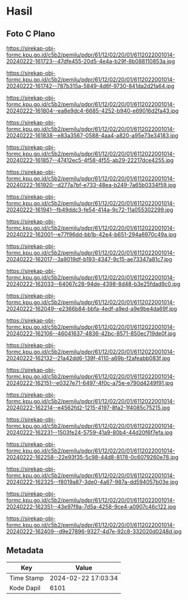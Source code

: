 # Hasil

## Foto C Plano

https://sirekap-obj-formc.kpu.go.id/c5b2/pemilu/pdpr/61/12/02/20/01/6112022001014-20240222-161723--47dfe455-20d5-4e4a-b29f-8b088110853a.jpg

https://sirekap-obj-formc.kpu.go.id/c5b2/pemilu/pdpr/61/12/02/20/01/6112022001014-20240222-161742--787b315a-5849-4d6f-9730-841da2d2fa64.jpg

https://sirekap-obj-formc.kpu.go.id/c5b2/pemilu/pdpr/61/12/02/20/01/6112022001014-20240222-161804--ea8e9dc4-6685-4252-b940-e69016d2fa43.jpg

https://sirekap-obj-formc.kpu.go.id/c5b2/pemilu/pdpr/61/12/02/20/01/6112022001014-20240222-161838--e83a3567-0588-4aa4-a820-a95e73e34183.jpg

https://sirekap-obj-formc.kpu.go.id/c5b2/pemilu/pdpr/61/12/02/20/01/6112022001014-20240222-161857--47412ec5-4f58-4f55-ab29-22217dce4255.jpg

https://sirekap-obj-formc.kpu.go.id/c5b2/pemilu/pdpr/61/12/02/20/01/6112022001014-20240222-161920--d277a7bf-e733-48ea-b249-7a65b0334f59.jpg

https://sirekap-obj-formc.kpu.go.id/c5b2/pemilu/pdpr/61/12/02/20/01/6112022001014-20240222-161941--fb49ddc3-fe54-414a-9c72-11a055302299.jpg

https://sirekap-obj-formc.kpu.go.id/c5b2/pemilu/pdpr/61/12/02/20/01/6112022001014-20240222-162001--e77f96dd-bb1b-42e4-b651-294a6970c49a.jpg

https://sirekap-obj-formc.kpu.go.id/c5b2/pemilu/pdpr/61/12/02/20/01/6112022001014-20240222-162017--3a9019df-b193-4347-9c15-ae73347a81c7.jpg

https://sirekap-obj-formc.kpu.go.id/c5b2/pemilu/pdpr/61/12/02/20/01/6112022001014-20240222-162033--64067c28-94de-4398-8d48-b3e25fdad9c0.jpg

https://sirekap-obj-formc.kpu.go.id/c5b2/pemilu/pdpr/61/12/02/20/01/6112022001014-20240222-162049--e2366b84-bbfa-4edf-a9ed-a9e9be4da69f.jpg

https://sirekap-obj-formc.kpu.go.id/c5b2/pemilu/pdpr/61/12/02/20/01/6112022001014-20240222-162106--46041637-4836-42bc-8571-850ec719de0f.jpg

https://sirekap-obj-formc.kpu.go.id/c5b2/pemilu/pdpr/61/12/02/20/01/6112022001014-20240222-162132--21a42dd6-139f-4110-a69b-f2afeabb083f.jpg

https://sirekap-obj-formc.kpu.go.id/c5b2/pemilu/pdpr/61/12/02/20/01/6112022001014-20240222-162151--e0327e71-6497-4f0c-a75e-e790d4249f91.jpg

https://sirekap-obj-formc.kpu.go.id/c5b2/pemilu/pdpr/61/12/02/20/01/6112022001014-20240222-162214--e4562fd2-1215-4197-8fa2-1f4085c75215.jpg

https://sirekap-obj-formc.kpu.go.id/c5b2/pemilu/pdpr/61/12/02/20/01/6112022001014-20240222-162231--1503fe24-5759-41a9-80b4-44d20f6f7efa.jpg

https://sirekap-obj-formc.kpu.go.id/c5b2/pemilu/pdpr/61/12/02/20/01/6112022001014-20240222-162258--22e93f35-5c98-44d8-8178-0c6079260e78.jpg

https://sirekap-obj-formc.kpu.go.id/c5b2/pemilu/pdpr/61/12/02/20/01/6112022001014-20240222-162325--f8019a87-3de0-4a67-987a-dd594057b03e.jpg

https://sirekap-obj-formc.kpu.go.id/c5b2/pemilu/pdpr/61/12/02/20/01/6112022001014-20240222-162351--43e97f9a-7d5a-4258-9ce4-a0907c46c122.jpg

https://sirekap-obj-formc.kpu.go.id/c5b2/pemilu/pdpr/61/12/02/20/01/6112022001014-20240222-162409--d9e27896-9327-4d7e-92c8-332020d0248d.jpg


## Metadata

| Key        | Value               |
| ---------- | ------------------- |
| Time Stamp | 2024-02-22 17:03:34 |
| Kode Dapil | 6101                |



